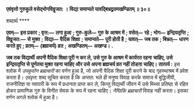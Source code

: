 **एवंवृत्तो गुरुकुले वसेद्भोगविवॢजत: ।** **विद्या समाप्यते यावद्बिभ्रद्व्रतमखण्डितम् ॥ ३०॥** 

शब्दार्थ **** 

**एवम्—** **इस प्रकार** **; वृत्त:—** **लगा हुआ** **; गुरु-कुले—** **गुरु के आश्रम में** **; वसेत्—** **रहे** **; भोग—** **इन्द्रियतृप्ति** **; विवॢजत:—** **से मुक्त** **;** **विद्या—** **वैदिक शिक्षा** **; समाप्यते—** **पूरी होती है** **; यावत्—** **जब तक** **; बिभ्रत्—** **धारण करते हुए** **; व्रतम्—** **(ब्रह्मचर्य) व्रत** **;** **अखण्डितम्—** **अखण्ड।** **.** 

**जब तक विद्यार्थी अपनी वैदिक शिक्षा पूरी न कर ले, उसे गुरु के आश्रम में कार्यरत रहना** **चाहिए, उसे इन्द्रियतृप्ति से पूर्णतया मुक्त रहना चाहिए और उसे अपना ब्रह्मचर्य व्रत नहीं तोडऩा** **चाहिए।** **तात्पर्य :** इस श्लोक में *उपकुर्वाण ब्रह्मचारी* का वर्णन हुआ है, जो अपनी वैदिक शिक्षा पूरी करने के बाद गृहस्थाश्रम में प्रवेश करता है। *एवंवृत्त:* शब्द सूचित करता है कि अन्तत: भले ही मनुष्य विवाह करके समाज में बुद्धिजीवी, राजनीतिज्ञ या व्यापारी के रूप में प्रधानता प्राप्त कर ले, किन्तु विद्यार्थी जीवन में उसे मिथ्या प्रतिष्ठा से रहित होकर प्रामाणिक गुरु के विनीत सेवक के रूप में रहना चाहिए। *नैष्ठिकि ब्रह्मचारी* विवाह नहीं करता। इसका वर्णन अगले श्लोक में हुआ है।  